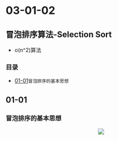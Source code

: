 # 03-01-02
## 冒泡排序算法-Selection Sort

* o(n^2)算法

### 目录
* [01-01](https://github.com/TYRMars/AlgorithmLearn/tree/master/Algorithms/03-01-01#01-01)`冒泡排序的基本思想`

## 01-01
### 冒泡排序的基本思想



<p align="center"><img src="http://www.2cto.com/uploadfile/Collfiles/20160918/20160918092144584.gif" /></p>
